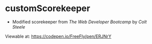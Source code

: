 # customScorekeeper

* Modified scorekeeper from *The Web Developer Bootcamp* by *Colt Steele*

Viewable at: https://codepen.io/FreeFly/pen/ERJNrY
